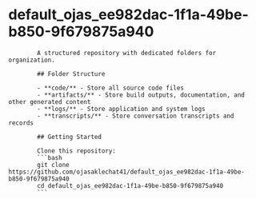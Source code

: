 # default_ojas_ee982dac-1f1a-49be-b850-9f679875a940
            A structured repository with dedicated folders for organization.

            ## Folder Structure

            - **code/** - Store all source code files
            - **artifacts/** - Store build outputs, documentation, and other generated content
            - **logs/** - Store application and system logs
            - **transcripts/** - Store conversation transcripts and records

            ## Getting Started

            Clone this repository:
            ```bash
            git clone https://github.com/ojasaklechat41/default_ojas_ee982dac-1f1a-49be-b850-9f679875a940
            cd default_ojas_ee982dac-1f1a-49be-b850-9f679875a940
            ```
            
